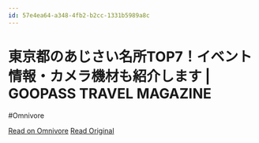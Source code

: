 ```yaml
---
id: 57e4ea64-a348-4fb2-b2cc-1331b5989a8c
---
```


# 東京都のあじさい名所TOP7！イベント情報・カメラ機材も紹介します | GOOPASS TRAVEL MAGAZINE
#Omnivore

[Read on Omnivore](https://omnivore.app/me/https-goopass-jp-travel-tokyo-hydrangea-190720e6491)
[Read Original](https://goopass.jp/travel/tokyo-hydrangea/)

